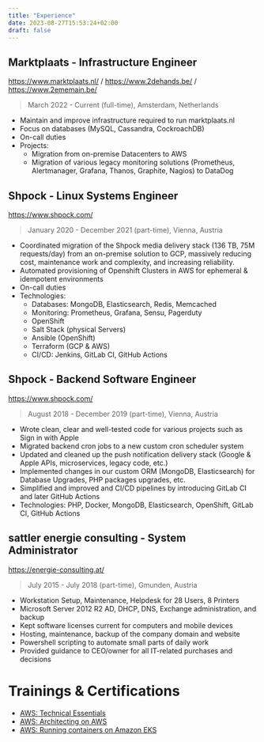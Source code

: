 ```yaml
---
title: "Experience"
date: 2023-08-27T15:53:24+02:00
draft: false
---
```


## Marktplaats - Infrastructure Engineer

https://www.marktplaats.nl/ / https://www.2dehands.be/ / https://www.2ememain.be/

> March 2022 - Current (full-time), Amsterdam, Netherlands

 * Maintain and improve infrastructure required to run marktplaats.nl
 * Focus on databases (MySQL, Cassandra, CockroachDB)
 * On-call duties
 * Projects:
   * Migration from on-premise Datacenters to AWS
   * Migration of various legacy monitoring solutions (Prometheus, Alertmanager, Grafana, Thanos, Graphite, Nagios) to DataDog

## Shpock - Linux Systems Engineer

https://www.shpock.com/

> January 2020 - December 2021 (part-time), Vienna, Austria

 * Coordinated migration of the Shpock media delivery stack (136 TB, 75M requests/day) from an on-premise solution to GCP, massively reducing cost, maintenance work and complexity, and increasing reliability.
 * Automated provisioning of Openshift Clusters in AWS for ephemeral & idempotent environments
 * On-call duties
 * Technologies:
    * Databases: MongoDB, Elasticsearch, Redis, Memcached
    * Monitoring: Prometheus, Grafana, Sensu, Pagerduty
    * OpenShift
    * Salt Stack (physical Servers)
    * Ansible (OpenShift)
    * Terraform (GCP & AWS)
    * CI/CD: Jenkins, GitLab CI, GitHub Actions

## Shpock - Backend Software Engineer

https://www.shpock.com/

> August 2018 - December 2019 (part-time), Vienna, Austria

 * Wrote clean, clear and well-tested code for various projects such as Sign in with Apple
 * Migrated backend cron jobs to a new custom cron scheduler system
 * Updated and cleaned up the push notification delivery stack (Google & Apple APIs, microservices, legacy code, etc.)
 * Implemented changes in our custom ORM (MongoDB, Elasticsearch) for Database Upgrades, PHP packages upgrades, etc.
 * Simplified and improved and CI/CD pipelines by introducing GitLab CI and later GitHub Actions
 * Technologies: PHP, Docker, MongoDB, Elasticsearch, OpenShift, GitLab CI, GitHub Actions

## sattler energie consulting - System Administrator

https://energie-consulting.at/

> July 2015 - July 2018 (part-time), Gmunden, Austria

 * Workstation Setup, Maintenance, Helpdesk for 28 Users, 8 Printers
 * Microsoft Server 2012 R2 AD, DHCP, DNS, Exchange administration, and backup
 * Kept software licenses current for computers and mobile devices
 * Hosting, maintenance, backup of the company domain and website
 * Powershell scripting to automate small parts of daily work
 * Provided guidance to CEO/owner for all IT-related purchases and decisions

# Trainings & Certifications

 * [AWS: Technical Essentials](https://aws.amazon.com/training/classroom/aws-technical-essentials/)
 * [AWS: Architecting on AWS](https://aws.amazon.com/training/classroom/architecting-on-aws/)
 * [AWS: Running containers on Amazon EKS](https://aws.amazon.com/training/classroom/running-containers-on-amazon-elastic-kubernetes-service-amazon-eks/)
